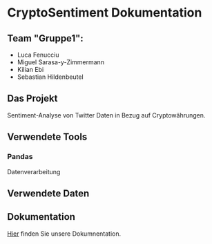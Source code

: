 # CryptoSentiment Dokumentation

## Team "Gruppe1": 
- Luca Fenucciu
- Miguel Sarasa-y-Zimmermann
- Kilian Ebi
- Sebastian Hildenbeutel  

## Das Projekt
  Sentiment-Analyse von Twitter Daten in Bezug auf Cryptowährungen.
  
## Verwendete Tools
  ### Pandas
  Datenverarbeitung

## Verwendete Daten
  
## Dokumentation
  <a href="https://github.com/Slurbisaur/CryptoSentiment/blob/main/Dokumnetation.docx">Hier</a> finden Sie unsere Dokumnentation.
